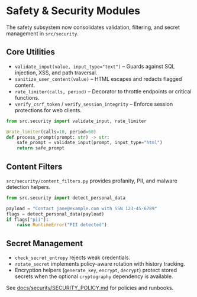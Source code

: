 # Safety & Security Modules

The safety subsystem now consolidates validation, filtering, and secret management in `src/security`.

## Core Utilities
- `validate_input(value, input_type="text")` – Guards against SQL injection, XSS, and path traversal.
- `sanitize_user_content(value)` – HTML escapes and redacts flagged content.
- `rate_limiter(calls, period)` – Decorator to throttle endpoints or critical functions.
- `verify_csrf_token` / `verify_session_integrity` – Enforce session protections for web clients.

```python
from src.security import validate_input, rate_limiter

@rate_limiter(calls=10, period=60)
def process_prompt(prompt: str) -> str:
    safe_prompt = validate_input(prompt, input_type="html")
    return safe_prompt
```

## Content Filters
`src/security/content_filters.py` provides profanity, PII, and malware detection helpers.

```python
from src.security import detect_personal_data

payload = "Contact jane@example.com with SSN 123-45-6789"
flags = detect_personal_data(payload)
if flags["pii"]:
    raise RuntimeError("PII detected")
```

## Secret Management
- `check_secret_entropy` rejects weak credentials.
- `rotate_secret` implements policy-aware rotation with history tracking.
- Encryption helpers (`generate_key`, `encrypt`, `decrypt`) protect stored secrets when the optional
  `cryptography` dependency is available.

See [docs/security/SECURITY_POLICY.md](../security/SECURITY_POLICY.md) for policies and runbooks.
